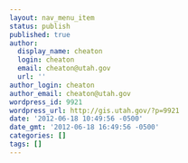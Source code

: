 ```yaml
---
layout: nav_menu_item
status: publish
published: true
author:
  display_name: cheaton
  login: cheaton
  email: cheaton@utah.gov
  url: ''
author_login: cheaton
author_email: cheaton@utah.gov
wordpress_id: 9921
wordpress_url: http://gis.utah.gov/?p=9921
date: '2012-06-18 10:49:56 -0500'
date_gmt: '2012-06-18 16:49:56 -0500'
categories: []
tags: []
---
```


